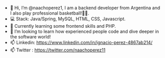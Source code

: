 - 👋 Hi, I’m @naachoperez1, I am a backend developer from Argentina and I also play professional basketball!🏀🏀.
- 💻 Stack: Java/Spring, MySQL, HTML, CSS, Javascript.
- 🌱 Currently learning some frontend skills and PHP. 
- 💞️ I’m looking to learn how experienced people code and dive deeper in the software world!
- 📫 Linkedin: https://www.linkedin.com/in/ignacio-perez-4867ab214/
- 📫 Twitter : https://twitter.com/naachoperez11


<!---
naachoperez1/naachoperez1 is a ✨ special ✨ repository because its `README.md` (this file) appears on your GitHub profile.
You can click the Preview link to take a look at your changes.
--->
